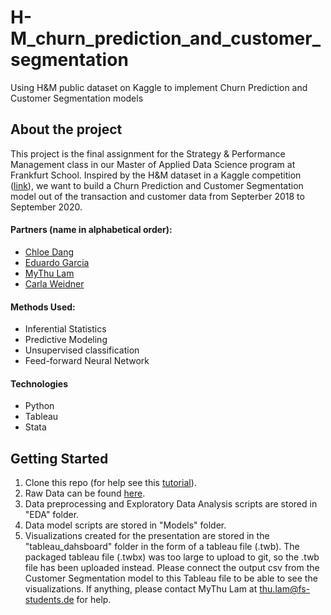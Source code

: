 # H-M_churn_prediction_and_customer_segmentation
Using H&amp;M public dataset on Kaggle to implement Churn Prediction and Customer Segmentation models


## About the project

This project is the final assignment for the Strategy & Performance Management class in our Master of Applied Data Science program at Frankfurt School.
Inspired by the H&M dataset in a Kaggle competition ([link](https://www.kaggle.com/competitions/h-and-m-personalized-fashion-recommendations)), we want to build a Churn Prediction and Customer Segmentation model out of the transaction and customer data from Septerber 2018 to September 2020.

#### Partners (name in alphabetical order):
* [Chloe Dang](https://github.com/chloe68)
* [Eduardo Garcia](https://github.com/egarcia00)
* [MyThu Lam](https://github.com/MyThuL)
* [Carla Weidner](https://github.com/carla1w)

#### Methods Used:

- Inferential Statistics
- Predictive Modeling
- Unsupervised classification
- Feed-forward Neural Network

#### Technologies
- Python
- Tableau
- Stata

## Getting Started

1. Clone this repo (for help see this [tutorial](https://help.github.com/articles/cloning-a-repository/)).
2. Raw Data can be found [here](https://www.kaggle.com/competitions/h-and-m-personalized-fashion-recommendations/data).    
3. Data preprocessing and Exploratory Data Analysis scripts are stored in "EDA" folder.
4. Data model scripts are stored in "Models" folder.
5. Visualizations created for the presentation are stored in the "tableau_dahsboard" folder in the form of a tableau file (.twb). The packaged tableau file (.twbx) was too large to upload to git, so the .twb file has been uploaded instead. Please connect the output csv from the Customer Segmentation model to this Tableau file to be able to see the visualizations. If anything, please contact MyThu Lam at thu.lam@fs-students.de for help.

